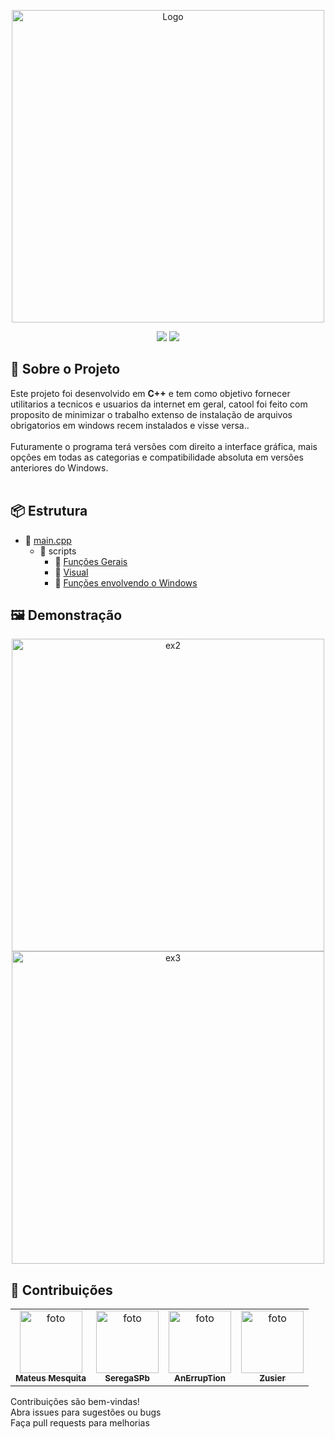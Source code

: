 <p align="center"><img src="https://github.com/tommyst0/catool/blob/main/image.png" alt="Logo" width="500"/></p>

<p align="center"> <img src="https://img.shields.io/badge/C%2B%2B-00599C?style=for-the-badge&logo=cplusplus&logoColor=white"/> <img src="https://img.shields.io/badge/Windows-0078D6?style=for-the-badge&logo=windows&logoColor=white"/>  </p>

## 📌 Sobre o Projeto
Este projeto foi desenvolvido em **C++** e tem como objetivo fornecer utilitarios a tecnicos e usuarios da internet em geral, catool foi feito com proposito de minimizar o trabalho extenso de instalação de arquivos obrigatorios em windows recem instalados e visse versa..</br></br>
Futuramente o programa terá versões com direito a interface gráfica, mais opções em todas as categorias e compatibilidade absoluta em versões anteriores do Windows.</br></br>

## 📦 Estrutura
  - 📄 [main.cpp](https://github.com/tommyst0/catool/blob/main/main.cpp)
    - 📂 scripts
      - 📄 [Funções Gerais](https://github.com/tommyst0/catool/blob/main/scripts/functions.h)
      - 📄 [Visual](https://github.com/tommyst0/catool/blob/main/scripts/visual.h)
      - 📄 [Funções envolvendo o Windows](https://github.com/tommyst0/catool/blob/main/scripts/windows.h)

## 🖼️ Demonstração
<p align="center">
  <img src="https://github.com/tommyst0/catool/blob/main/exemplo1.png" alt="ex2" width="500"/>
  <img src="https://github.com/tommyst0/catool/blob/main/exemplo2.png" alt="ex3" width="500"/>
</p>

## 🤝 Contribuições
<table>
  <tr>
    <td align="center"><a href="https://github.com/tommyst0" title="tommy"><img src="https://avatars3.githubusercontent.com/u/203030990" width="100px;" alt="foto"/><br><sub><b>Mateus Mesquita</b></sub></a></td>
    <td align="center"><a href="https://github.com/SeregaSPb" title="tommy"><img src="https://avatars.githubusercontent.com/u/9507865" width="100px;" alt="foto"/><br><sub><b>SeregaSPb</b></sub></a></td>
    <td align="center"><a href="https://github.com/AnErrupTion" title="tommy"><img src="https://avatars.githubusercontent.com/u/49339966" width="100px;" alt="foto"/><br><sub><b>AnErrupTion</b></sub></a></td>
    <td align="center"><a href="https://github.com/Zusier" title="tommy"><img src="https://avatars.githubusercontent.com/u/46111482" width="100px;" alt="foto"/><br><sub><b>Zusier</b></sub></a></td>
  </tr>
</table>

Contribuições são bem-vindas!</br>
Abra issues para sugestões ou bugs</br>
Faça pull requests para melhorias</br>




